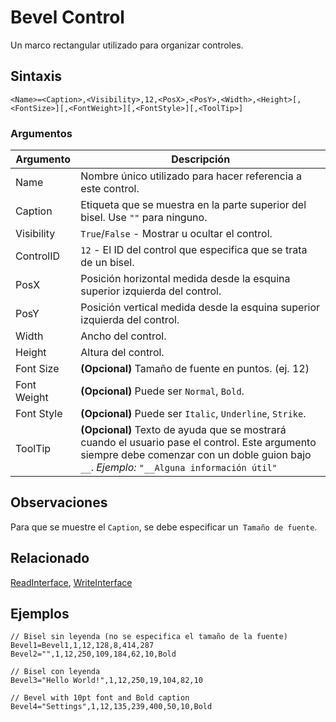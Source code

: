 # Bevel Control

Un marco rectangular utilizado para organizar controles.

## Sintaxis

```pebakery
<Name>=<Caption>,<Visibility>,12,<PosX>,<PosY>,<Width>,<Height>[,<FontSize>][,<FontWeight>][,<FontStyle>][,<ToolTip>]
```

### Argumentos

| Argumento | Descripción |
| --- | --- |
| Name | Nombre único utilizado para hacer referencia a este control. |
| Caption | Etiqueta que se muestra en la parte superior del bisel. Use `""` para ninguno. |
| Visibility | `True`/`False` - Mostrar u ocultar el control. |
| ControlID | `12` - El ID del control que especifica que se trata de un bisel. |
| PosX | Posición horizontal medida desde la esquina superior izquierda del control. |
| PosY | Posición vertical medida desde la esquina superior izquierda del control. |
| Width | Ancho del control. |
| Height | Altura del control. |
| Font Size | **(Opcional)** Tamaño de fuente en puntos. (ej. 12) |
| Font Weight | **(Opcional)** Puede ser `Normal`, `Bold`. |
| Font Style | **(Opcional)** Puede ser `Italic`, `Underline`, `Strike`. |
| ToolTip | **(Opcional)** Texto de ayuda que se mostrará cuando el usuario pase el control. Este argumento siempre debe comenzar con un doble guion bajo `__`. *Ejemplo:* `"__Alguna información útil"` |

## Observaciones

Para que se muestre el `Caption`, se debe especificar un` Tamaño de fuente`.

## Relacionado

[ReadInterface](/Commands/Interface/ReadInterface.md), [WriteInterface](/Commands/Interface/WriteInterface.md)

## Ejemplos

```pebakery
// Bisel sin leyenda (no se especifica el tamaño de la fuente)
Bevel1=Bevel1,1,12,128,8,414,287
Bevel2="",1,12,250,109,184,62,10,Bold

// Bisel con leyenda
Bevel3="Hello World!",1,12,250,19,104,82,10

// Bevel with 10pt font and Bold caption
Bevel4="Settings",1,12,135,239,400,50,10,Bold
```
